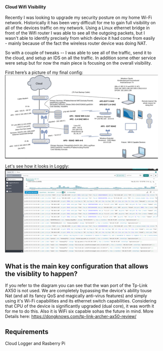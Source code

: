 #### Cloud Wifi Visibility 

Recently I was looking to upgrade my security posture on my home Wi-Fi network. Historically it has been very difficult for me to gain full visibility on all of the devices traffic on my network. Using a Linux ethernet bridge in front of the Wifi router  I was able to see all the outgoing packets, but I wasn't able to identify precisely from which device it had come from easily - mainly because of the fact the wireless router device was doing NAT.

So with a couple of tweaks --  I was able to see all of the traffic, send it to the cloud, and setup an IDS on all the traffic. In addition some other service were setup but for now the main piece is focusing on the overall visibility.


First here’s a picture of my final config:
![Final Config](final_config.png)

Let's see how it looks in Loggly:
![Loggly](loggly.png)

## What is the main key configuration that allows the visiblity to happen?
If you refer to the diagram you can see that the wan port of the Tp-Link AX50 is not used. We are completely bypassing the device's ability touse Nat (and all its fancy QoS and magically anti-virus features) and simply using it's Wi-Fi capabilities and its ethernet switch capabilities. Considering that CPU of the device is significantly upgraded (dual core), it was worth it for me to do this. Also it is WiFi six capable sohas the future in mind. More Details here: https://dongknows.com/tp-link-archer-ax50-review/



## Requirements
Cloud Logger and Rasberry Pi
